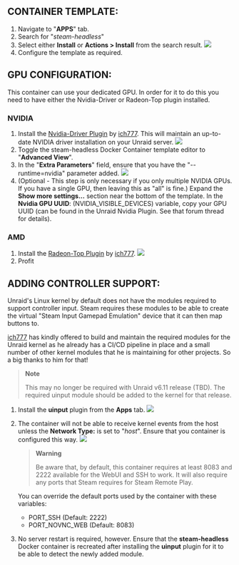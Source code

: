 ## CONTAINER TEMPLATE:

1. Navigate to "**APPS**" tab.
2. Search for "*steam-headless*"
3. Select either **Install** or **Actions > Install** from the search result.
![](./images/install-steam-headless-unraid-ca.png)
4. Configure the template as required.


## GPU CONFIGURATION:

This container can use your dedicated GPU. 
In order for it to do this you need to have either the Nvidia-Driver or Radeon-Top plugin installed.

### NVIDIA

1. Install the [Nvidia-Driver Plugin](https://forums.unraid.net/topic/98978-plugin-nvidia-driver/) by [ich777](https://forums.unraid.net/profile/72388-ich777/). This will maintain an up-to-date NVIDIA driver installation on your Unraid server.
![](./images/unraid-nvidia-plugin.png)
2. Toggle the steam-headless Docker Container template editor to "**Advanced View**".
3. In the "**Extra Parameters**" field, ensure that you have the "--runtime=nvidia" parameter added.
![](./images/unraid-steam-headless-template-nvidia-extra-params.png)
4. (Optional - This step is only necessary if you only multiple NVIDIA GPUs. If you have a single GPU, then leaving this as "all" is fine.) Expand the **Show more settings...** section near the bottom of the template. In the **Nvidia GPU UUID**: (NVIDIA_VISIBLE_DEVICES) variable, copy your GPU UUID (can be found in the Unraid Nvidia Plugin. See that forum thread for details).

### AMD

1. Install the [Radeon-Top Plugin](https://forums.unraid.net/topic/92865-support-ich777-amd-vendor-reset-coraltpu-hpsahba/) by [ich777](https://forums.unraid.net/profile/72388-ich777/).
![](./images/unraid-amd-plugin.png)
2. Profit


## ADDING CONTROLLER SUPPORT:

Unraid's Linux kernel by default does not have the modules required to support controller input. Steam requires these modules to be able to create the virtual "Steam Input Gamepad Emulation" device that it can then map buttons to.

[ich777](https://forums.unraid.net/profile/72388-ich777/) has kindly offered to build and maintain the required modules for the Unraid kernel as he already has a CI/CD pipeline in place and a small number of other kernel modules that he is maintaining for other projects. So a big thanks to him for that!

> __Note__
>
> This may no longer be required with Unraid v6.11 release (TBD). The required uinput module should be added to the kernel for that release.

1. Install the **uinput** plugin from the **Apps** tab.
![](./images/unraid-steam-headless-install-uinput-plugin.png)
2. The container will not be able to receive kernel events from the host unless the **Network Type:** is set to "*host*". Ensure that you container is configured this way.
![](./images/unraid-steam-headless-configure-network-as-host.png)

    > __Warning__
    >
    > Be aware that, by default, this container requires at least 8083 and 2222 available for the WebUI and SSH to work. It will also require any ports that Steam requires for Steam Remote Play.

    You can override the default ports used by the container with these variables:
    - PORT_SSH (Default: 2222)
    - PORT_NOVNC_WEB (Default: 8083)

3. No server restart is required, however. Ensure that the **steam-headless** Docker container is recreated after installing the **uinput** plugin for it to be able to detect the newly added module.
